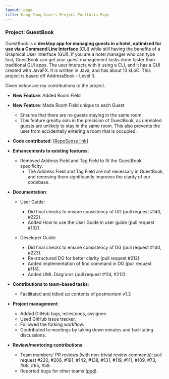 ```yaml
---
layout: page
title: Kang Zong Xian's Project Portfolio Page
---
```


### Project: GuestBook

GuestBook is a **desktop app for managing guests in a hotel,
optimized for use via a Command Line Interface** (CLI)
while still having the benefits of a Graphical User Interface (GUI).
If you are a hotel manager who can type fast, GuestBook can get your
guest management tasks done faster than traditional GUI apps.
The user interacts with it using a CLI, and it has a GUI created with JavaFX.
It is written in Java, and has about 13 kLoC.
This project is based off AddressBook - Level 3.

Given below are my contributions to the project.

* **New Feature**: Added Room Field

* **New Feature**: Made Room Field unique to each Guest
  * Ensures that there are no guests staying in the same room
  * This feature greatly aids in the precision of GuestBook, as unrelated guests are unlikely to
  stay in the same room. This also prevents the user from accidentally entering a room that is occupied.


* **Code contributed**: [[RepoSense link](https://nus-cs2103-ay2223s1.github.io/tp-dashboard/?search=&sort=groupTitle&sortWithin=title&timeframe=commit&mergegroup=&groupSelect=groupByRepos&breakdown=true&checkedFileTypes=docs~functional-code~test-code~other&since=2022-09-16&tabOpen=true&tabType=authorship&zFR=false&tabAuthor=kangzongxian&tabRepo=AY2223S1-CS2103T-W16-1%2Ftp%5Bmaster%5D&authorshipIsMergeGroup=false&authorshipFileTypes=&authorshipIsBinaryFileTypeChecked=false&authorshipIsIgnoredFilesChecked=false)]


* **Enhancements to existing features**:
    * Removed Address Field and Tag Field to fit the GuestBook specificity.
      * The Address Field and Tag Field are not necessary in GuestBook,
      and removing them significantly improves the clarity of our codebase.

* **Documentation**:
    * User Guide:
        * Did final checks to ensure consistency of UG (pull request #140, #222).
        * Added How to use the User Guide in user guide (pull request #132).

    * Developer Guide:
        * Did final checks to ensure consistency of DG (pull request #140, #223).
        * Re-structured DG for better clarity (pull request #212).
        * Added implementation of find command in DG (pull request #114).
        * Added UML Diagrams (pull request #114, #212).

* **Contributions to team-based tasks**:
    * Facilitated and tidied up contents of postmortem v1.2

* **Project management**:
  * Added GitHub tags, milestones, assignee.
  * Used GitHub issue tracker.
  * Followed the forking workflow.
  * Contributed to meetings by taking down minutes and facilitating discussions.

* **Review/mentoring contributions**:
  * Team members' PR reviews (with non-trivial review comments): pull request #220, #206, #191, #142, #138, #131, #119, #111, #109, #73, #68, #65, #58.
  * Reported bugs for other teams ([ped](https://github.com/kangzongxian/ped/issues)).
